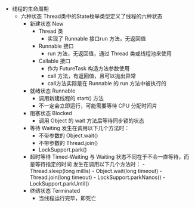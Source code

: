 - 线程的生命周期
  - 六种状态
    Thread类中的State枚举类型定义了线程的六种状态
    - 新建状态 New
      - Thread 类
        - 实现了 Runnable 接口run 方法，无返回值
      - Runnable 接口
        - run 方法，无返回值，通过 Thread 类或线程池来使用
      - Callable 接口
        - 作为 FutureTask 构造方法参数使用
        - call 方法，有返回值，且可以抛出异常
        - call方法实际是在 Runnable 的 run 方法中被执行的 
     - 就绪状态 Runnable
        - 调用新建线程的 start() 方法
        - 不一定会立即运行，可能需要等待 CPU 分配时间片
     - 阻塞状态 Blocked
          - 调用 Object 的 wait 方法后等待同步锁的状态
     - 等待 Waiting
            发生在调用以下几个方法时：
         - 不带参数的 Object.wait()
         - 不带参数的 Thread.join()
         - LockSupport.park()
      - 超时等待 Timed-Waiting
              与 Waiting 状态不同在于不会一直等待，而是等待指定的时间
              发生在调用以下几个方法时：
            - Thread.sleep(long millis)
            - Object.wait(long timeout)
            - Thread.join(long timeout)
            - LockSupport.parkNanos()
            - LockSupport.parkUntil()
       - 终结状态 Terminated
         - 当线程运行完毕，即死亡